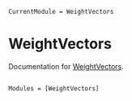 ```@meta
CurrentModule = WeightVectors
```

# WeightVectors

Documentation for [WeightVectors](https://github.com/LilithHafner/WeightVectors.jl).

```@index
```

```@autodocs
Modules = [WeightVectors]
```
